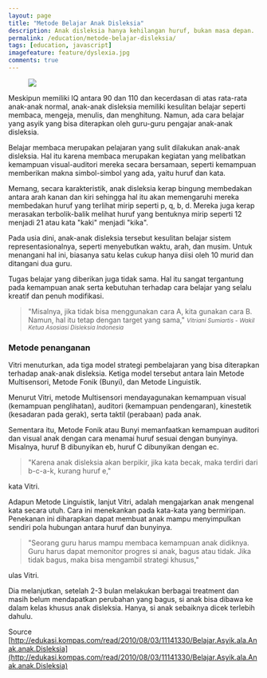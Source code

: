 ```yaml
---
layout: page
title: "Metode Belajar Anak Disleksia"
description: Anak disleksia hanya kehilangan huruf, bukan masa depan.
permalink: /education/metode-belajar-disleksia/
tags: [education, javascript]
imagefeature: feature/dyslexia.jpg
comments: true
---
```


<figure>
	<a href="https://ainiliyanamohdzailan.files.wordpress.com/2013/01/cropped-dis.jpg"><img src="https://ainiliyanamohdzailan.files.wordpress.com/2013/01/cropped-dis.jpg"></a>
</figure>

Meskipun memiliki IQ antara 90 dan 110 dan kecerdasan di atas rata-rata anak-anak normal, anak-anak disleksia memiliki kesulitan belajar seperti membaca, mengeja, menulis, dan menghitung. Namun, ada cara belajar yang asyik yang bisa diterapkan oleh guru-guru pengajar anak-anak disleksia.

Belajar membaca merupakan pelajaran yang sulit dilakukan anak-anak disleksia. Hal itu karena membaca merupakan kegiatan yang melibatkan kemampuan visual-auditori mereka secara bersamaan, seperti kemampuan memberikan makna simbol-simbol yang ada, yaitu huruf dan kata.

Memang, secara karakteristik, anak disleksia kerap bingung membedakan antara arah kanan dan kiri sehingga hal itu akan memengaruhi mereka membedakan huruf yang terlihat mirip seperti p, q, b, d. Mereka juga kerap merasakan terbolik-balik melihat huruf yang bentuknya mirip seperti 12 menjadi 21 atau kata "kaki" menjadi "kika".

Pada usia dini, anak-anak disleksia tersebut kesulitan belajar sistem representasionalnya, seperti menyebutkan waktu, arah, dan musim. Untuk menangani hal ini, biasanya satu kelas cukup hanya diisi oleh 10 murid dan ditangani dua guru.

Tugas belajar yang diberikan juga tidak sama. Hal itu sangat tergantung pada kemampuan anak serta kebutuhan terhadap cara belajar yang selalu kreatif dan penuh modifikasi.

> "Misalnya, jika tidak bisa menggunakan cara A, kita gunakan cara B. Namun, hal itu tetap dengan target yang sama,"
> <small><cite title="Vitriani Sumiartis">Vitriani Sumiartis - Wakil Ketua Asosiasi Disleksia Indonesia</cite></small>

### Metode penanganan ###

Vitri menuturkan, ada tiga model strategi pembelajaran yang bisa diterapkan terhadap anak-anak disleksia. Ketiga model tersebut antara lain Metode Multisensori, Metode Fonik (Bunyi), dan Metode Linguistik.

Menurut Vitri, metode Multisensori mendayagunakan kemampuan visual (kemampuan penglihatan), auditori (kemampuan pendengaran), kinestetik (kesadaran pada gerak), serta taktil (perabaan) pada anak.

Sementara itu, Metode Fonik atau Bunyi memanfaatkan kemampuan auditori dan visual anak dengan cara menamai huruf sesuai dengan bunyinya. Misalnya, huruf B dibunyikan eb, huruf C dibunyikan dengan ec.

> "Karena anak disleksia akan berpikir, jika kata becak, maka terdiri dari b-c-a-k, kurang huruf e,"

kata Vitri.

Adapun Metode Linguistik, lanjut Vitri, adalah mengajarkan anak mengenal kata secara utuh. Cara ini menekankan pada kata-kata yang bermiripan. Penekanan ini diharapkan dapat membuat anak mampu menyimpulkan sendiri pola hubungan antara huruf dan bunyinya.

> "Seorang guru harus mampu membaca kemampuan anak didiknya. Guru harus dapat memonitor progres si anak, bagus atau tidak. Jika tidak bagus, maka bisa mengambil strategi khusus,"

ulas Vitri.

Dia melanjutkan, setelah 2-3 bulan melakukan berbagai treatment dan masih belum mendapatkan perubahan yang bagus, si anak bisa dibawa ke dalam kelas khusus anak disleksia. Hanya, si anak sebaiknya dicek terlebih dahulu.


Source [http://edukasi.kompas.com/read/2010/08/03/11141330/Belajar.Asyik.ala.Anak.anak.Disleksia](http://edukasi.kompas.com/read/2010/08/03/11141330/Belajar.Asyik.ala.Anak.anak.Disleksia)
